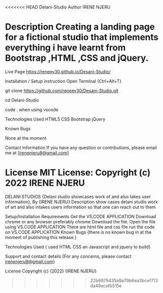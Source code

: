 <<<<<<< HEAD
Delani-Studio
Author
IRENE NJERU

<h1>Description
Creating a landing page for a fictional studio that implements everything i  have learnt from Bootstrap ,HTML ,CSS and jQuery. 
</h1>

Live Page
https://reneey30.github.io/Desani-Studio/

Installation / Setup instruction
Open Terminal {Ctrl+Alt+T}

git clone https://github.com/reneey30/Desani-Studio.git

cd Delani-Studio

code . when using vscode

Technologies Used
HTML5
CSS
Bootstrap
jQuery

Known Bugs

None at the moment

Contact Information
If you have any question or contributions, please email me at [irenenjeru8@gmail.com]

License
MIT License:
Copyright (c) 2022 IRENE NJERU
=======

DELANI STUDIOS
{Delani studio showcases work of and also takes user information}, 
By {IRENE NJERU}
Description
show cases delani studio work of art and also intakes users information so that one can reach out to them

Setup/Installation Requirements
Get the VS.CODE APPLICATION
Download chrome or any browser preferably chrome
Download the file.
Open the file using VS.CODE APPLICATION
There are html file and css file
run the code on VS.CODE APPLICATION
Known Bugs
{there is no known bug in at the moment of publishing this release.}

Technologies Used
{ used HTML CSS an Javascript and jquery to build}

Support and contact details
{For any concerns, please contact irenenjeru8@gmail.com}

License
Copyright (c) {2022} {IRENE NJERU}
>>>>>>> 22b9979435a9a79b6ea3bcef713da49acafb515e
